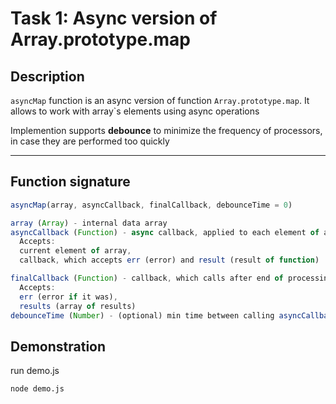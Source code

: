 # Task 1: Async version of Array.prototype.map

## Description

`asyncMap` function is an async version of function `Array.prototype.map`. It allows to work with array`s elements using async operations

Implemention supports **debounce** to minimize the frequency of processors, in case they are performed too quickly

---

## Function signature

```javascript
asyncMap(array, asyncCallback, finalCallback, debounceTime = 0)

array (Array) - internal data array
asyncCallback (Function) - async callback, applied to each element of an array
  Accepts:
  current element of array,
  callback, which accepts err (error) and result (result of function)

finalCallback (Function) - callback, which calls after end of processing all elements
  Accepts:
  err (error if it was),
  results (array of results)
debounceTime (Number) - (optional) min time between calling asyncCallback (in ms)

```
## Demonstration
run demo.js
```bash
node demo.js
```
